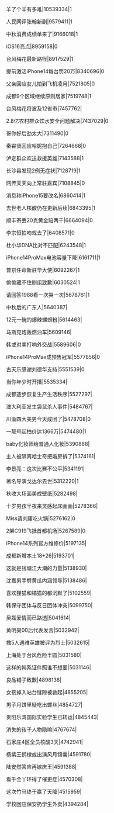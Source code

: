 羊了个羊有多难|10539334|1

人民网评张翰新剧|9579411|1

中秋消费成绩单来了|9166018|1

iOS16亮点|8959158|0

台风梅花最新路径|8917529|1

提前激活iPhone14每台罚20万|8340696|0

父亲回应女儿拍到飞机凌月|7521805|0

成都9个区域继续原则居家|7519748|1

台风梅花将波及12省市|7457762|

2.8亿农村群众饮水安全问题解决|7437029|0

哥你好后劲太大|7311490|0

秦霄贤回应哈妮抱自己|7264668|0

泸定群众欢送救援英雄|7143588|1

长沙县发现2例无症状|7128719|1

网传天天向上常驻嘉宾|7108845|0

消息称iPhone15要改名|6860414|1

去世老人核酸仍在更新后续|6843395|1

顺丰寄丢20克黄金赔两千|6664094|0

李宗恒拍吻戏去了|6408571|0

杜小华DNA比对不匹配|6243548|1

iPhone14ProMax电池容量下降|6161711|1

普京任命新驻华大使|6092267|1

偷偷藏不住剧组致歉|6030524|1

请回答1988看一次哭一次|5678761|1

中秋后的广东人|5640387|

12元一碗的爆辣螺蛳粉|5614463|

马斯克炮轰燃油车|5609146|

韩或对美打响外交战|5589606|0

iPhone14ProMax成预售冠军|5577856|0

古天乐感谢刘德华支持|5551539|0

当你年少时开播|5535334|

成都逐步恢复生产生活秩序|5527297|

澳大利亚发生袋鼠杀人事件|5484767|

川渝四大美男今天成团了|5478708|0

一靓号起拍价达1366万|5474480|1

baby化妆师给普通人化妆|5390888|

主人被隔离哈士奇把婚房拆了|5374161|

李景亮：这次比赛不公平|5341191|

著名导演戈达尔去世|5312220|1

秋收大场面美成壁纸|5282498|

十岁男孩半夜来灵感起床画画|5278366|

Miss请刘庸吃火锅|5276162|0

2架C919飞抵首都机场|5267589|0

iPhone14系列官方维修价|5197135|

成都新增本土18+26|5193701|

这就是钱塘江大潮的力量|5138930|

沈嘉男手劈黄瓜内涵领导|5138486|

喜欢狸猫和橘猫的都沉默了|5102559|

韩保守团体与反日团体冲突|5099750|

吴磊爱情而已路透|5041614|

黄明昊00后代表发言|5032942|

救5人遇难英雄被评为烈士|5032615|

上海处于台风危险半圆|5031580|

这样的韩系证件照谁不想要|5031146|

良品铺子致歉|4898138|

女孩掉入站台缝隙被救起|4855205|

男子月饼里疑吃出螺丝|4854727|

贵阳乐湾国际实验学生已转运|4845443|

消失的孩子人物隐喻|4767674|

石家庄4区全员核酸3天|4742941|

杨紫王鹤棣或出演风月锦囊|4591780|

陆安然答应再嫁庆王|4591388|

看千金丫环得了催更症|4570308|

这次竹马终于赢了天降|4515959|

学校回应保安扔学生外卖|4394284|

